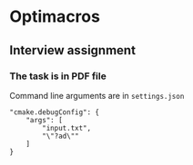 # Optimacros

## Interview assignment

### The task is in PDF file

Command line arguments are in `settings.json`

```;
"cmake.debugConfig": {
    "args": [
        "input.txt",
        "\"?ad\""
    ]
}
```
